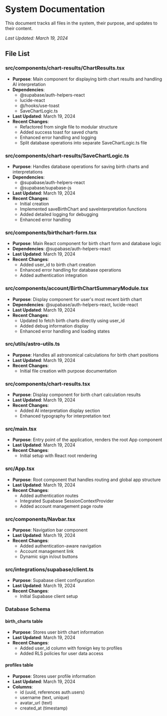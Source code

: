 # System Documentation

This document tracks all files in the system, their purpose, and updates to their content.

_Last Updated: March 19, 2024_

## File List

### src/components/chart-results/ChartResults.tsx
- **Purpose**: Main component for displaying birth chart results and handling AI interpretation
- **Dependencies**: 
  - @supabase/auth-helpers-react
  - lucide-react
  - @/hooks/use-toast
  - SaveChartLogic.ts
- **Last Updated**: March 19, 2024
- **Recent Changes**:
  - Refactored from single file to modular structure
  - Added success toast for saved charts
  - Enhanced error handling and logging
  - Split database operations into separate SaveChartLogic.ts file

### src/components/chart-results/SaveChartLogic.ts
- **Purpose**: Handles database operations for saving birth charts and interpretations
- **Dependencies**: 
  - @supabase/auth-helpers-react
  - @supabase/supabase-js
- **Last Updated**: March 19, 2024
- **Recent Changes**:
  - Initial creation
  - Implemented saveBirthChart and saveInterpretation functions
  - Added detailed logging for debugging
  - Enhanced error handling

### src/components/birthchart-form.tsx
- **Purpose**: Main React component for birth chart form and database logic
- **Dependencies**: @supabase/auth-helpers-react
- **Last Updated**: March 19, 2024
- **Recent Changes**:
  - Added user_id to birth chart creation
  - Enhanced error handling for database operations
  - Added authentication integration

### src/components/account/BirthChartSummaryModule.tsx
- **Purpose**: Display component for user's most recent birth chart
- **Dependencies**: @supabase/auth-helpers-react, lucide-react
- **Last Updated**: March 19, 2024
- **Recent Changes**:
  - Updated to fetch birth charts directly using user_id
  - Added debug information display
  - Enhanced error handling and loading states

### src/utils/astro-utils.ts
- **Purpose**: Handles all astronomical calculations for birth chart positions
- **Last Updated**: March 19, 2024
- **Recent Changes**:
  - Initial file creation with purpose documentation

### src/components/chart-results.tsx
- **Purpose**: Display component for birth chart calculation results
- **Last Updated**: March 19, 2024
- **Recent Changes**:
  - Added AI interpretation display section
  - Enhanced typography for interpretation text

### src/main.tsx
- **Purpose**: Entry point of the application, renders the root App component
- **Last Updated**: March 19, 2024
- **Recent Changes**:
  - Initial setup with React root rendering

### src/App.tsx
- **Purpose**: Root component that handles routing and global app structure
- **Last Updated**: March 19, 2024
- **Recent Changes**:
  - Added authentication routes
  - Integrated Supabase SessionContextProvider
  - Added account management page route

### src/components/Navbar.tsx
- **Purpose**: Navigation bar component
- **Last Updated**: March 19, 2024
- **Recent Changes**:
  - Added authentication-aware navigation
  - Account management link
  - Dynamic sign in/out buttons

### src/integrations/supabase/client.ts
- **Purpose**: Supabase client configuration
- **Last Updated**: March 19, 2024
- **Recent Changes**:
  - Initial Supabase client setup

### Database Schema
#### birth_charts table
- **Purpose**: Stores user birth chart information
- **Last Updated**: March 19, 2024
- **Recent Changes**:
  - Added user_id column with foreign key to profiles
  - Added RLS policies for user data access

#### profiles table
- **Purpose**: Stores user profile information
- **Last Updated**: March 19, 2024
- **Columns**:
  - id (uuid, references auth.users)
  - username (text, unique)
  - avatar_url (text)
  - created_at (timestamp)
